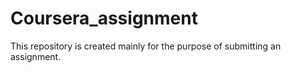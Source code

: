 # Coursera_assignment
This repository is created mainly for the purpose of submitting an assignment.
